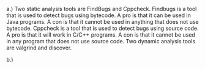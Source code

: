a.) Two static analysis tools are FindBugs and Cppcheck. Findbugs is a tool that is used to detect bugs using bytecode. A pro is that it can be used in Java programs. A con is that it cannot be used in anything that does not use bytecode. Cppcheck is a tool that is used to detect bugs using source code. A pro is that it will work in C/C++ programs. A con is that it cannot be used in any program that does not use source code. Two dynamic analysis tools are valgrind and discover.

b.)
